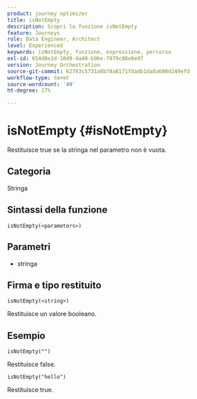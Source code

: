 ```yaml
---
product: journey optimizer
title: isNotEmpty
description: Scopri la funzione isNotEmpty
feature: Journeys
role: Data Engineer, Architect
level: Experienced
keywords: isNotEmpty, funzione, espressione, percorso
exl-id: 654d0e3d-10d9-4a40-b9be-7979c08e0e97
version: Journey Orchestration
source-git-commit: 62783c5731a8b78a8171fdadb1da8a680d249efd
workflow-type: tm+mt
source-wordcount: '40'
ht-degree: 17%

---
```


# isNotEmpty {#isNotEmpty}

Restituisce true se la stringa nel parametro non è vuota.

## Categoria

Stringa

## Sintassi della funzione

`isNotEmpty(<parameters>)`

## Parametri

* stringa

## Firma e tipo restituito

`isNotEmpty(<string>)`

Restituisce un valore booleano.

## Esempio

`isNotEmpty("")`

Restituisce false.

`isNotEmpty("hello")`

Restituisce true.
